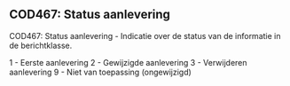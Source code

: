 ## COD467: Status aanlevering
COD467: Status aanlevering - Indicatie over de status van de informatie in de berichtklasse.

1 - Eerste aanlevering
2 - Gewijzigde aanlevering
3 - Verwijderen aanlevering
9 - Niet van toepassing (ongewijzigd)
